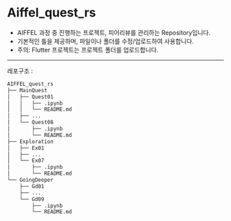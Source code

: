 # Aiffel_quest_rs

- AIFFEL 과정 중 진행하는 프로젝트, 피어리뷰를 관리하는 Repository입니다.
- 기본적인 틀을 제공하며, 파일이나 폴더를 수정/업로드하여 사용합니다.
- 주의: Flutter 프로젝트는 프로젝트 폴더를 업로드합니다.

* * *

레포구조 :  

```bash
AIFFEL_quest_rs  
├── MainQuest  
│   ├── Quest01  
│   │   ├── .ipynb  
│   │   └── README.md  
│   ├── ...  
│   └── Quest08  
│       ├── .ipynb  
│       └── README.md  
├── Exploration  
│   ├── Ex01  
│   ├── ...  
│   └── Ex07  
│       ├── .ipynb  
│       └── README.md  
└── GoingDeeper  
    ├── Gd01  
    ├── ...  
    └── Gd09  
        ├── .ipynb  
        └── README.md